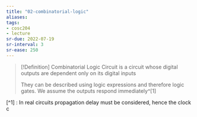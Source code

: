 ```yaml
---
title: "02-combinatorial-logic"
aliases: 
tags: 
- cosc204
- lecture
sr-due: 2022-07-19
sr-interval: 3
sr-ease: 250
---
```


> [!Definition]
> Combinatorial Logic Circuit is a circuit whose digital outputs are dependent only on its digital inputs
> 
> They can be described using logic expressions and therefore logic gates. We assume the outputs respond immediately^[1]


[^1] : In real circuits propagation delay must be considered, hence the clock c
